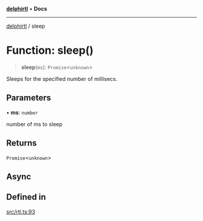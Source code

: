 [**delphirtl**](../README.md) • **Docs**

***

[delphirtl](../globals.md) / sleep

# Function: sleep()

> **sleep**(`ms`): `Promise`\<`unknown`\>

Sleeps for the specified number of millisecs.

## Parameters

• **ms**: `number`

number of ms to sleep

## Returns

`Promise`\<`unknown`\>

## Async

## Defined in

[src/rtl.ts:93](https://github.com/chuacw/delphirtl/blob/df8a1102afe240ac0634e8cf60783cbd5a5ad06f/src/rtl.ts#L93)
